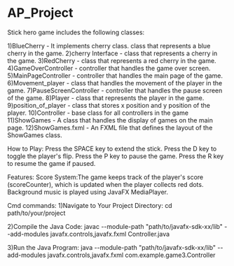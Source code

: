 # AP_Project

Stick hero game includes the following classes:

1)BlueCherry - It implements cherry class. class that represents a blue cherry in the game.
2)cherry Interface - class that represents a cherry in the game.
3)RedCherry - class that represents a red cherry in the game.
4)GameOverController - controller that handles the game over screen.
5)MainPageController - controller that handles the main page of the game.
6)Movement_player - class that handles the movement of the player in the game.
7)PauseScreenController - controller that handles the pause screen of the game.
8)Player -  class that represents the player in the game.
9)position_of_player - class that stores x position and y position of the player.
10)Controller - base class for all controllers in the game
11)ShowGames - A class that handles the display of games on the main page.
12)ShowGames.fxml - An FXML file that defines the layout of the ShowGames class.


How to Play:
Press the SPACE key to extend the stick.
Press the D key to toggle the player's flip.
Press the P key to pause the game.
Press the R key to resume the game if paused.

Features:
Score System:The game keeps track of the player's score (scoreCounter), which is updated when the player collects red dots.
Background music is played using JavaFX MediaPlayer.


Cmd commands:
1)Navigate to Your Project Directory:
cd path/to/your/project


2)Compile the Java Code:
javac --module-path "path/to/javafx-sdk-xx/lib" --add-modules javafx.controls,javafx.fxml Controller.java


3)Run the Java Program:
java --module-path "path/to/javafx-sdk-xx/lib" --add-modules javafx.controls,javafx.fxml com.example.game3.Controller

